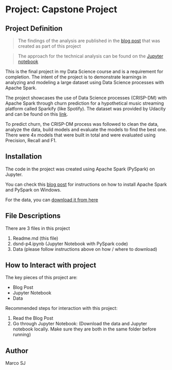# Project: Capstone Project

## Project Definition
>The findings of the analysis are published in the [blog post](https://medium.com/@student.msj.5/how-to-predict-churn-and-retain-customers-962c7766c48f) that was created as part of this project

>The approach for the technical analysis can be found on the [Jupyter notebook](https://github.com/marq-oh/dsnd-p4/blob/master/dsnd-p4.ipynb)

This is the final project in my Data Science course and is a requirement for completion. The intent of the project is to demonstrate learnings in analyzing and modeling a large dataset using Data Science processes with Apache Spark. 

The project showcases the use of Data Science processes (CRISP-DM) with Apache Spark through churn prediction for a hypothetical music streaming platform called Sparkify (like Spotify). The dataset was provided by Udacity and can be found on this [link](https://video.udacity-data.com/topher/2018/December/5c1d6681_medium-sparkify-event-data/medium-sparkify-event-data.json).

To predict churn, the CRISP-DM process was followed to clean the data, analyze the data, build models and evaluate the models to find the best one. There were 4x models that were built in total and were evaluated using Precision, Recall and F1.

## Installation
The code in the project was created using Apache Spark (PySpark) on Jupyter.

You can check this [blog post](https://medium.com/@naomi.fridman/install-pyspark-to-run-on-jupyter-notebook-on-windows-4ec2009de21f) for instructions on how to install Apache Spark and PySpark on Windows.

For the data, you can [download it from here](https://video.udacity-data.com/topher/2018/December/5c1d6681_medium-sparkify-event-data/medium-sparkify-event-data.json)

## File Descriptions
There are 3 files in this project
1. Readme.md (this file)
2. dsnd-p4.ipynb (Jupyter Notebook with PySpark code)
3. Data (please follow instructions above on how / where to download)

## How to Interact with project
The key pieces of this project are:
* Blog Post
* Jupyter Notebook
* Data

Recommended steps for interaction with this project:
1. Read the Blog Post
2. Go through Jupyter Notebook: (Download the data and Jupyter notebook locally. Make sure they are both in the same folder before running)

## Author

Marco SJ
